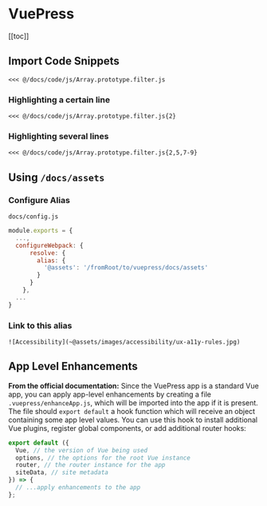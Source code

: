 # VuePress

[[toc]]

## Import Code Snippets

`<<< @/docs/code/js/Array.prototype.filter.js`

### Highlighting a certain line

`<<< @/docs/code/js/Array.prototype.filter.js{2}`

### Highlighting several lines

`<<< @/docs/code/js/Array.prototype.filter.js{2,5,7-9}`

## Using `/docs/assets`

### Configure Alias

`docs/config.js`

```js
module.exports = {
  ...,
  configureWebpack: {
      resolve: {
        alias: {
          '@assets': '/fromRoot/to/vuepress/docs/assets'
        }
      }
    },
  ...
}
```

### Link to this alias

`![Accessibility](~@assets/images/accessibility/ux-a11y-rules.jpg)`

## App Level Enhancements

**From the official documentation:** Since the VuePress app is a standard Vue app, you can apply app-level enhancements by creating a file `.vuepress/enhanceApp.js`, which will be imported into the app if it is present. The file should `export default` a hook function which will receive an object containing some app level values. You can use this hook to install additional Vue plugins, register global components, or add additional router hooks:

```jsx
export default ({
  Vue, // the version of Vue being used
  options, // the options for the root Vue instance
  router, // the router instance for the app
  siteData, // site metadata
}) => {
  // ...apply enhancements to the app
};
```
